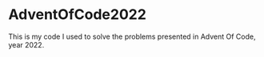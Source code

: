 # AdventOfCode2022
This is my code I used to solve the problems presented in Advent Of Code, year 2022.

